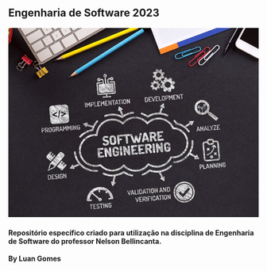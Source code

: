 ## Engenharia de Software 2023

![](https://github.com/Luangomes-ifpr/Engenharia-de-Software/blob/main/Software-Engineering.jpg)

#### Repositório específico criado para utilização na disciplina de Engenharia de Software do professor Nelson Bellincanta.

**By Luan Gomes**
